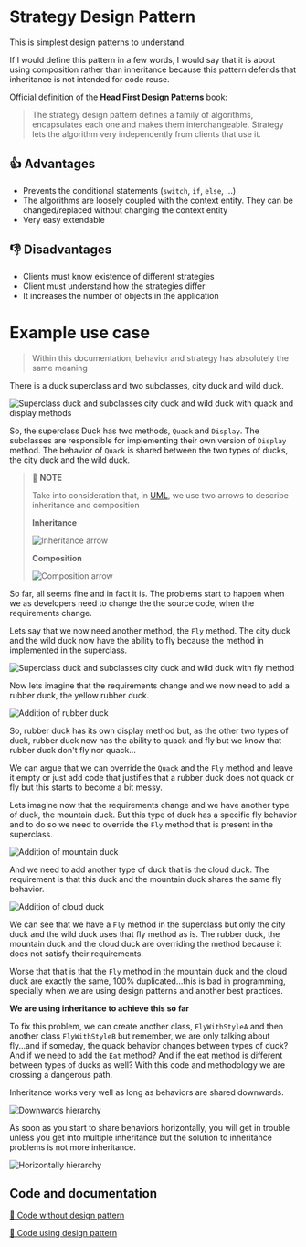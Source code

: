 # Strategy Design Pattern

This is simplest design patterns to understand.

If I would define this pattern in a few words, I would say that it is about using composition rather than inheritance because this pattern defends that inheritance is not intended for code reuse.

Official definition of the **Head First Design Patterns** book:

> The strategy design pattern defines a family of algorithms, encapsulates each one and makes them interchangeable. Strategy lets the algorithm very independently from clients that use it.

## 👍 Advantages

- Prevents the conditional statements (`switch`, `if`, `else`, ...)
- The algorithms are loosely coupled with the context entity. They can be changed/replaced without changing the context entity
- Very easy extendable

## 👎 Disadvantages

- Clients must know existence of different strategies
- Client must understand how the strategies differ
- It increases the number of objects in the application

# Example use case

> Within this documentation, behavior and strategy has absolutely the same meaning

There is a duck superclass and two subclasses, city duck and wild duck.

![Superclass duck and subclasses city duck and wild duck with quack and display methods](../.github/images/StrategyPattern/duck-superclass-subclasses.png)

So, the superclass Duck has two methods, `Quack` and `Display`. The subclasses are responsible for implementing their own version of `Display` method. The behavior of `Quack` is shared between the two types of ducks, the city duck and the wild duck.

> 📝 **NOTE**
> 
> Take into consideration that, in [UML](https://en.wikipedia.org/wiki/Unified_Modeling_Language), we use two arrows to describe inheritance and composition
> 
> **Inheritance**
> 
> ![Inheritance arrow](../.github/images/StrategyPattern/inheritance-arrow.png)
> 
> **Composition**
> 
> ![Composition arrow](../.github/images/StrategyPattern/composition-arrow.png)

So far, all seems fine and in fact it is. The problems start to happen when we as developers need to change the the source code, when the requirements change.

Lets say that we now need another method, the `Fly` method. The city duck and the wild duck now have the ability to fly because the method in implemented in the superclass.

![Superclass duck and subclasses city duck and wild duck with fly method](../.github/images/StrategyPattern/duck-superclass-subclasses-fly.png)

Now lets imagine that the requirements change and we now need to add a rubber duck, the yellow rubber duck.

![Addition of rubber duck](../.github/images/StrategyPattern/rubber-duck.png)

So, rubber duck has its own display method but, as the other two types of duck, rubber duck now has the ability to quack and fly but we know that rubber duck don't fly nor quack...

We can argue that we can override the `Quack` and the `Fly` method and leave it empty or just add code that justifies that a rubber duck does not quack or fly but this starts to become a bit messy.

Lets imagine now that the requirements change and we have another type of duck, the mountain duck. But this type of duck has a specific fly behavior and to do so we need to override the `Fly` method that is present in the superclass.

![Addition of mountain duck](../.github/images/StrategyPattern/mountain-duck.png)

And we need to add another type of duck that is the cloud duck. The requirement is that this duck and the mountain duck shares the same fly behavior.

![Addition of cloud duck](../.github/images/StrategyPattern/cloud-duck.png)

We can see that we have a `Fly` method in the superclass but only the city duck and the wild duck uses that fly method as is. The rubber duck, the mountain duck and the cloud duck are overriding the method because it does not satisfy their requirements.

Worse that that is that the `Fly` method in the mountain duck and the cloud duck are exactly the same, 100% duplicated...this is bad in programming, specially when we are using design patterns and another best practices.

**We are using inheritance to achieve this so far**

To fix this problem, we can create another class, `FlyWithStyleA` and then another class `FlyWithStyleB` but remember, we are only talking about fly...and if someday, the quack behavior changes between types of duck? And if we need to add the `Eat` method? And if the eat method is different between types of ducks as well?
With this code and methodology we are crossing a dangerous path.

Inheritance works very well as long as behaviors are shared downwards.

![Downwards hierarchy](../.github/images/StrategyPattern/downwards-hierarchy.png)

As soon as you start to share behaviors horizontally, you will get in trouble unless you get into multiple inheritance but the solution to inheritance problems is not more inheritance.

![Horizontally hierarchy](../.github/images/StrategyPattern/horizontally-hierarchy.png)

## Code and documentation

[📄 Code without design pattern](./StrategyPattern.WithoutPattern/README.md)

[📄 Code using design pattern](./StrategyPattern.WithPattern/README.md)